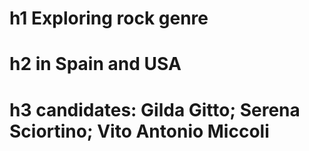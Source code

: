 # h1 Exploring rock genre 
# h2 in Spain and USA
# h3 candidates: Gilda Gitto; Serena Sciortino; Vito Antonio Miccoli
